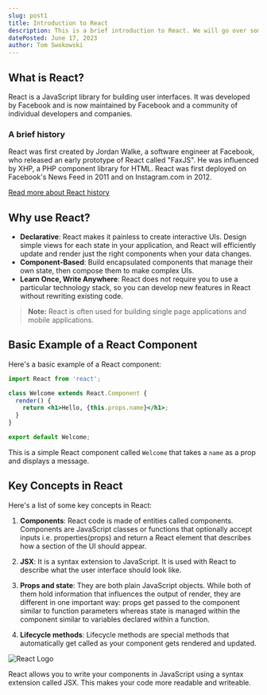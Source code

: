 ```yaml
---
slug: post1
title: Introduction to React
description: This is a brief introduction to React. We will go over some of the key concepts and how to create a basic React component.
datePosted: June 17, 2023
author: Tom Swokowski
---
```


## What is React?

React is a JavaScript library for building user interfaces. It was developed by Facebook and is now maintained by Facebook and a community of individual developers and companies.

### A brief history

React was first created by Jordan Walke, a software engineer at Facebook, who released an early prototype of React called "FaxJS". He was influenced by XHP, a PHP component library for HTML. React was first deployed on Facebook's News Feed in 2011 and on Instagram.com in 2012.

[Read more about React history](https://reactjs.org/)

## Why use React?

- **Declarative**: React makes it painless to create interactive UIs. Design simple views for each state in your application, and React will efficiently update and render just the right components when your data changes.
- **Component-Based**: Build encapsulated components that manage their own state, then compose them to make complex UIs.
- **Learn Once, Write Anywhere**: React does not require you to use a particular technology stack, so you can develop new features in React without rewriting existing code.

> **Note:** React is often used for building single page applications and mobile applications.

## Basic Example of a React Component

Here's a basic example of a React component:

```jsx
import React from 'react';

class Welcome extends React.Component {
  render() {
    return <h1>Hello, {this.props.name}</h1>;
  }
}

export default Welcome;
```

This is a simple React component called `Welcome` that takes a `name` as a prop and displays a message.

## Key Concepts in React

Here's a list of some key concepts in React:

1. **Components**: React code is made of entities called components. Components are JavaScript classes or functions that optionally accept inputs i.e. properties(props) and return a React element that describes how a section of the UI should appear.

2. **JSX**: It is a syntax extension to JavaScript. It is used with React to describe what the user interface should look like.

3. **Props and state**: They are both plain JavaScript objects. While both of them hold information that influences the output of render, they are different in one important way: props get passed to the component similar to function parameters whereas state is managed within the component similar to variables declared within a function.

4. **Lifecycle methods**: Lifecycle methods are special methods that automatically get called as your component gets rendered and updated.

![React Logo](https://placehold.co/100x100)

React allows you to write your components in JavaScript using a syntax extension called JSX. This makes your code more readable and writeable.
